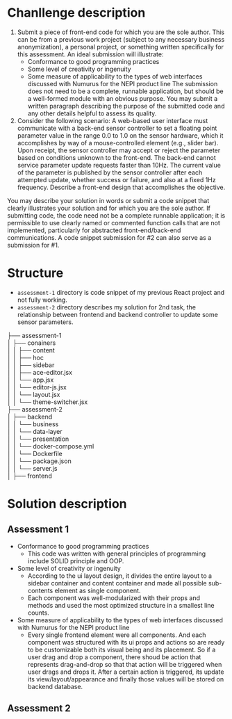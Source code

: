 # Chanllenge description
1. Submit a piece of front-end code for which you are the sole author. This can be from a previous work project (subject to any necessary business anonymization), a personal project, or something written specifically for this assessment. An ideal submission will illustrate:
    + Conformance to good programming practices
    + Some level of creativity or ingenuity
    + Some measure of applicability to the types of web interfaces discussed with Numurus for the NEPI product line
    The submission does not need to be a complete, runnable application, but should be a well-formed module with an obvious purpose. You may submit a written paragraph describing the purpose of the submitted code and any other details helpful to assess its quality.
2. Consider the following scenario: A web-based user interface must communicate with a back-end sensor controller to set a floating point parameter value in the range 0.0 to 1.0 on the sensor hardware, which it accomplishes by way of a mouse-controlled element (e.g., slider bar). Upon receipt, the sensor controller may accept or reject the parameter based on conditions unknown to the front-end. The back-end cannot service parameter update requests faster than 10Hz. The current value of the parameter is published by the sensor controller after each attempted update, whether success or failure, and also at a fixed 1Hz frequency. Describe a front-end design that accomplishes the objective.

You may describe your solution in words or submit a code snippet that clearly illustrates your solution and for which you are the sole author. If submitting code, the code need not be a complete runnable application; it is permissible to use clearly named or commented function calls that are not implemented, particularly for abstracted front-end/back-end communications. A code snippet submission for #2 can also serve as a submission for #1.

# Structure
 - `assessment-1` directory is code snippet of my previous React project and not fully working.
 - `assessment-2` directory describes my solution for 2nd task, the relationship between frontend and backend controller to update some sensor parameters.

├── assessment-1 <br />
│   ├── conainers <br />
│   │   ├── content <br />
│   │   ├── hoc <br />
│   │   ├── sidebar <br />
│   │   ├── ace-editor.jsx <br />
│   │   └── app.jsx <br />
│   │   └── editor-js.jsx <br />
│   │   └── layout.jsx <br />
│   │   └── theme-switcher.jsx <br />
├── assessment-2 <br />
│   ├── backend <br />
│   │   └── business <br />
│   │   └── data-layer <br />
│   │   └── presentation <br />
│   │   └── docker-compose.yml <br />
│   │   └── Dockerfile <br />
│   │   └── package.json <br />
│   │   └── server.js <br />
│   ├── frontend <br />

# Solution description

## Assessment 1
- Conformance to good programming practices
  * This code was written with general principles of programming include SOLID principle and OOP.
- Some level of creativity or ingenuity
  * According to the ui layout design, it divides the entire layout to a sidebar container and content container and made all possible sub-contents element as single component.
  * Each component was well-modularized with their props and methods and used the most optimized structure in a smallest line counts.
- Some measure of applicability to the types of web interfaces discussed with Numurus for the NEPI product line
  * Every single frontend element were all components. And each component was structured with its ui props and actions so are ready to be customizable both its visual being and its placement.
    So if a user drag and drop a component, there shoud be action that represents drag-and-drop so that that action will be triggered when user drags and drops it.
    After a certain action is triggered, its update its view/layout/appearance and finally those values will be stored on backend database.

## Assessment 2
